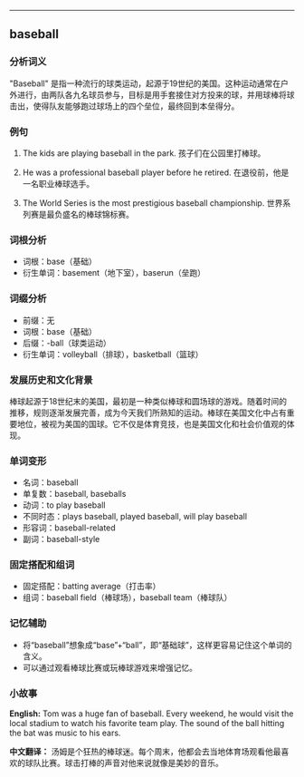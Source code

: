 
---------------
## baseball
### 分析词义
"Baseball" 是指一种流行的球类运动，起源于19世纪的美国。这种运动通常在户外进行，由两队各九名球员参与，目标是用手套接住对方投来的球，并用球棒将球击出，使得队友能够跑过球场上的四个垒位，最终回到本垒得分。

### 例句
1. The kids are playing baseball in the park.
   孩子们在公园里打棒球。

2. He was a professional baseball player before he retired.
   在退役前，他是一名职业棒球选手。

3. The World Series is the most prestigious baseball championship.
   世界系列赛是最负盛名的棒球锦标赛。

### 词根分析
- 词根：base（基础）
- 衍生单词：basement（地下室），baserun（垒跑）

### 词缀分析
- 前缀：无
- 词根：base（基础）
- 后缀：-ball（球类运动）
- 衍生单词：volleyball（排球），basketball（篮球）

### 发展历史和文化背景
棒球起源于18世纪末的美国，最初是一种类似棒球和圆场球的游戏。随着时间的推移，规则逐渐发展完善，成为今天我们所熟知的运动。棒球在美国文化中占有重要地位，被视为美国的国球。它不仅是体育竞技，也是美国文化和社会价值观的体现。

### 单词变形
- 名词：baseball
- 单复数：baseball, baseballs
- 动词：to play baseball
- 不同时态：plays baseball, played baseball, will play baseball
- 形容词：baseball-related
- 副词：baseball-style

### 固定搭配和组词
- 固定搭配：batting average（打击率）
- 组词：baseball field（棒球场），baseball team（棒球队）

### 记忆辅助
- 将“baseball”想象成“base”+“ball”，即“基础球”，这样更容易记住这个单词的含义。
- 可以通过观看棒球比赛或玩棒球游戏来增强记忆。

### 小故事
**English:**
Tom was a huge fan of baseball. Every weekend, he would visit the local stadium to watch his favorite team play. The sound of the ball hitting the bat was music to his ears.

**中文翻译：**
汤姆是个狂热的棒球迷。每个周末，他都会去当地体育场观看他最喜欢的球队比赛。球击打棒的声音对他来说就像是美妙的音乐。

